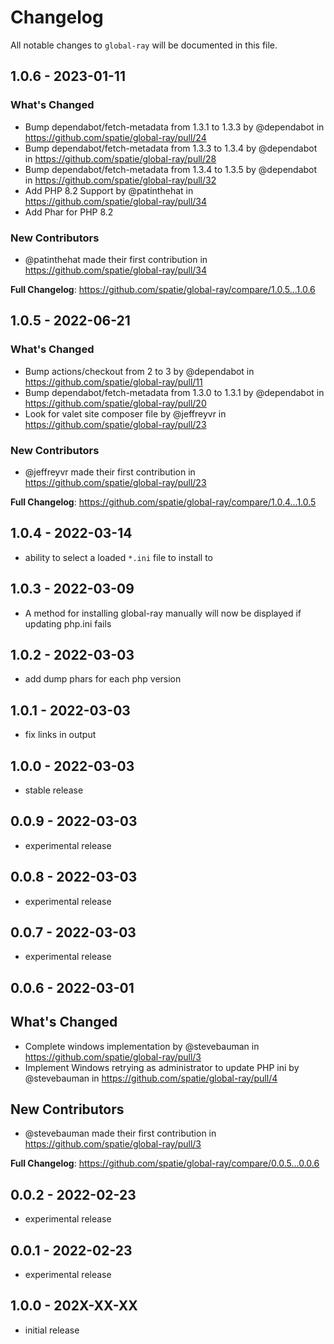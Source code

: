 # Changelog

All notable changes to `global-ray` will be documented in this file.

## 1.0.6 - 2023-01-11

### What's Changed

- Bump dependabot/fetch-metadata from 1.3.1 to 1.3.3 by @dependabot in https://github.com/spatie/global-ray/pull/24
- Bump dependabot/fetch-metadata from 1.3.3 to 1.3.4 by @dependabot in https://github.com/spatie/global-ray/pull/28
- Bump dependabot/fetch-metadata from 1.3.4 to 1.3.5 by @dependabot in https://github.com/spatie/global-ray/pull/32
- Add PHP 8.2 Support by @patinthehat in https://github.com/spatie/global-ray/pull/34
- Add Phar for PHP 8.2

### New Contributors

- @patinthehat made their first contribution in https://github.com/spatie/global-ray/pull/34

**Full Changelog**: https://github.com/spatie/global-ray/compare/1.0.5...1.0.6

## 1.0.5 - 2022-06-21

### What's Changed

- Bump actions/checkout from 2 to 3 by @dependabot in https://github.com/spatie/global-ray/pull/11
- Bump dependabot/fetch-metadata from 1.3.0 to 1.3.1 by @dependabot in https://github.com/spatie/global-ray/pull/20
- Look for valet site composer file by @jeffreyvr in https://github.com/spatie/global-ray/pull/23

### New Contributors

- @jeffreyvr made their first contribution in https://github.com/spatie/global-ray/pull/23

**Full Changelog**: https://github.com/spatie/global-ray/compare/1.0.4...1.0.5

## 1.0.4 - 2022-03-14

- ability to select a loaded `*.ini` file to install to

## 1.0.3 - 2022-03-09

- A method for installing global-ray manually will now be displayed if updating php.ini fails

## 1.0.2 - 2022-03-03

- add dump phars for each php version

## 1.0.1 - 2022-03-03

- fix links in output

## 1.0.0 - 2022-03-03

- stable release

## 0.0.9 - 2022-03-03

- experimental release

## 0.0.8 - 2022-03-03

- experimental release

## 0.0.7 - 2022-03-03

- experimental release

## 0.0.6 - 2022-03-01

## What's Changed

- Complete windows implementation by @stevebauman in https://github.com/spatie/global-ray/pull/3
- Implement Windows retrying as administrator to update PHP ini by @stevebauman in https://github.com/spatie/global-ray/pull/4

## New Contributors

- @stevebauman made their first contribution in https://github.com/spatie/global-ray/pull/3

**Full Changelog**: https://github.com/spatie/global-ray/compare/0.0.5...0.0.6

## 0.0.2 - 2022-02-23

- experimental release

## 0.0.1 - 2022-02-23

- experimental release

## 1.0.0 - 202X-XX-XX

- initial release
